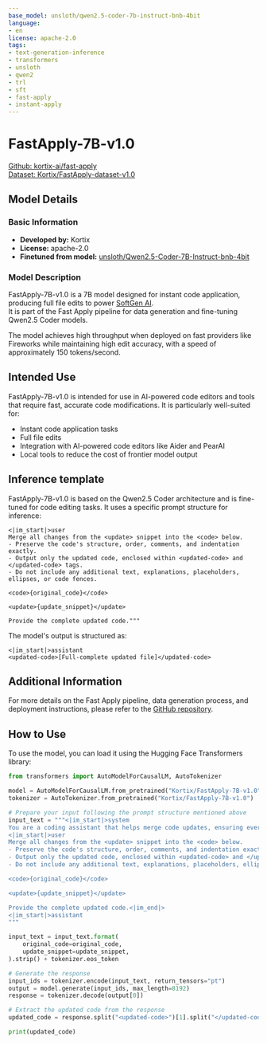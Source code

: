 ```yaml
---
base_model: unsloth/qwen2.5-coder-7b-instruct-bnb-4bit
language:
- en
license: apache-2.0
tags:
- text-generation-inference
- transformers
- unsloth
- qwen2
- trl
- sft
- fast-apply
- instant-apply
---
```



# FastApply-7B-v1.0

[Github: kortix-ai/fast-apply](https://github.com/kortix-ai/fast-apply)   
[Dataset: Kortix/FastApply-dataset-v1.0](https://huggingface.co/datasets/Kortix/FastApply-dataset-v1.0)

## Model Details

### Basic Information

- **Developed by:** Kortix
- **License:** apache-2.0
- **Finetuned from model:** [unsloth/Qwen2.5-Coder-7B-Instruct-bnb-4bit](https://huggingface.co/unsloth/Qwen2.5-Coder-7B-Instruct-bnb-4bit)

### Model Description

FastApply-7B-v1.0 is a 7B model designed for instant code application, producing full file edits to power [SoftGen AI](https://softgen.ai/).    
It is part of the Fast Apply pipeline for data generation and fine-tuning Qwen2.5 Coder models.

The model achieves high throughput when deployed on fast providers like Fireworks while maintaining high edit accuracy, with a speed of approximately 150 tokens/second.

## Intended Use

FastApply-7B-v1.0 is intended for use in AI-powered code editors and tools that require fast, accurate code modifications. It is particularly well-suited for:

- Instant code application tasks
- Full file edits
- Integration with AI-powered code editors like Aider and PearAI
- Local tools to reduce the cost of frontier model output

## Inference template

FastApply-7B-v1.0 is based on the Qwen2.5 Coder architecture and is fine-tuned for code editing tasks. It uses a specific prompt structure for inference:

```
<|im_start|>user
Merge all changes from the <update> snippet into the <code> below.
- Preserve the code's structure, order, comments, and indentation exactly.
- Output only the updated code, enclosed within <updated-code> and </updated-code> tags.
- Do not include any additional text, explanations, placeholders, ellipses, or code fences.

<code>{original_code}</code>

<update>{update_snippet}</update>

Provide the complete updated code."""
```

The model's output is structured as:

```
<|im_start|>assistant
<updated-code>[Full-complete updated file]</updated-code>
```

## Additional Information

For more details on the Fast Apply pipeline, data generation process, and deployment instructions, please refer to the [GitHub repository](https://github.com/Kortex/FastApply).

## How to Use

To use the model, you can load it using the Hugging Face Transformers library:


```python
from transformers import AutoModelForCausalLM, AutoTokenizer

model = AutoModelForCausalLM.from_pretrained("Kortix/FastApply-7B-v1.0")
tokenizer = AutoTokenizer.from_pretrained("Kortix/FastApply-7B-v1.0")

# Prepare your input following the prompt structure mentioned above
input_text = """<|im_start|>system
You are a coding assistant that helps merge code updates, ensuring every modification is fully integrated.<|im_end|>
<|im_start|>user
Merge all changes from the <update> snippet into the <code> below.
- Preserve the code's structure, order, comments, and indentation exactly.
- Output only the updated code, enclosed within <updated-code> and </updated-code> tags.
- Do not include any additional text, explanations, placeholders, ellipses, or code fences.

<code>{original_code}</code>

<update>{update_snippet}</update>

Provide the complete updated code.<|im_end|>
<|im_start|>assistant
"""

input_text = input_text.format(
    original_code=original_code,
    update_snippet=update_snippet,
).strip() + tokenizer.eos_token 

# Generate the response
input_ids = tokenizer.encode(input_text, return_tensors="pt")
output = model.generate(input_ids, max_length=8192)
response = tokenizer.decode(output[0])

# Extract the updated code from the response
updated_code = response.split("<updated-code>")[1].split("</updated-code>")[0]

print(updated_code)
```